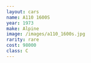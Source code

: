 ```yaml
---
layout: cars
name: A110 1600S
year: 1973
make: Alpine
image: /images/a110_1600s.jpg
rarity: rare
cost: 98000
class: C
---
```


